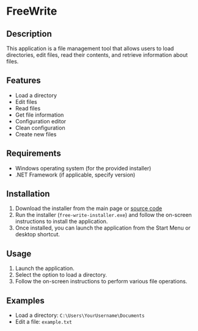 # FreeWrite

## Description
This application is a file management tool that allows users to load directories, edit files, read their contents, and retrieve information about files.

## Features
- Load a directory
- Edit files
- Read files
- Get file information
- Configuration editor
- Clean configuration
- Create new files

## Requirements
- Windows operating system (for the provided installer)
- .NET Framework (if applicable, specify version)

## Installation
1. Download the installer from the main page or [source code](https://github.com/Delisionsturbo/free-write/releases/tag/v1.0)
2. Run the installer (`free-write-installer.exe`) and follow the on-screen instructions to install the application.
3. Once installed, you can launch the application from the Start Menu or desktop shortcut.

## Usage
1. Launch the application.
2. Select the option to load a directory.
3. Follow the on-screen instructions to perform various file operations.

## Examples
- Load a directory: `C:\Users\YourUsername\Documents`
- Edit a file: `example.txt`
